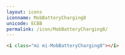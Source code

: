 ```yaml
---
layout: icons
iconname: MobBatteryCharging8
unicode: ECBB
permalink: /icon/MobBatteryCharging8/
---
```


``` html
<i class="mi mi-MobBatteryCharging8"></i>
```
